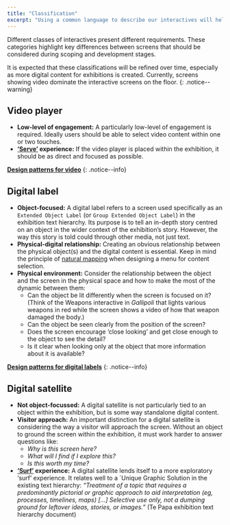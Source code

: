 ```yaml
---
title: "Classification"
excerpt: "Using a common language to describe our interactives will help us communicate more effectively."
---
```


Different classes of interactives present different requirements. These categories highlight key differences between screens that should be considered during scoping and development stages.

It is expected that these classifications will be refined over time, especially as more digital content for exhibitions is created. Currently, screens showing video dominate the interactive screens on the floor.
{: .notice--warning}

## Video player

* __Low-level of engagement:__ A particularly low-level of engagement is required. Ideally users should be able to select video content within one or two touches.
* __[‘Serve’](/_pages/foundations/context#surf-or-serve) experience:__ If the video player is placed within the exhibition, it should be as direct and focused as possible.

__[Design patterns for video](/_pages/patterns/video/)__
{: .notice--info}

## Digital label

* __Object-focused:__ A digital label refers to a screen used specifically as an `Extended Object Label` (or `Group Extended Object Label`) in the exhibition text hierarchy. Its purpose is to tell an in-depth story centred on an object in the wider context of the exhibition’s story. However, the way this story is told could through other media, not just text.
* __Physical-digital relationship:__ Creating an obvious relationship between the physical object(s) and the digital content is essential. Keep in mind the principle of [natural mapping](/_pages/principles/natural-mapping) when designing a menu for content selection.
* __Physical environment:__ Consider the relationship between the object and the screen in the physical space and how to make the most of the dynamic between them:
  * Can the object be lit differently when the screen is focused on it? (Think of the Weapons interactive in _Gallipoli_ that lights various weapons in red while the screen shows a video of how that weapon damaged the body.)
  * Can the object be seen clearly from the position of the screen?
  * Does the screen encourage ‘close looking’ and get close enough to the object to see the detail? 
  * Is it clear when looking only at the object that more information about it is available?

__[Design patterns for digital labels](/_pages/patterns/digital-labels/)__
{: .notice--info}

## Digital satellite

* __Not object-focussed:__ A digital satellite is not particularly tied to an object within the exhibition, but is some way standalone digital content.
* __Visitor approach:__ An important distinction for a digital satellite is considering the way a visitor will approach the screen. Without an object to ground the screen within the exhibition, it must work harder to answer questions like:
  * _Why is this screen here?_
  * _What will I find if I explore this?_
  * _Is this worth my time?_
* __[‘Surf’](/_pages/foundations/context#surf-or-serve) experience:__ A digital satellite lends itself to a more exploratory ‘surf’ experience. It relates well to a `Unique Graphic Solution in the existing text hierarchy: _“Treatment of a topic that requires a predominantly pictorial or graphic approach to aid interpretation (eg, processes, timelines, maps) [...] Selective use only, not a dumping ground for leftover ideas, stories, or images.”_ (Te Papa exhibition text hierarchy document)
